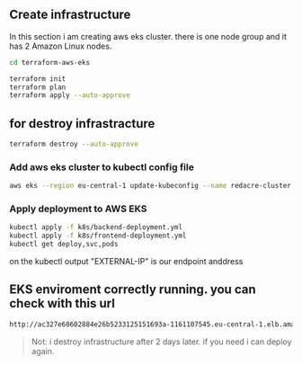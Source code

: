 ## Create infrastructure
In this section i am creating aws eks cluster. there is one node group and it has 2 Amazon Linux nodes.

```sh
cd terraform-aws-eks

terraform init
terraform plan
terraform apply --auto-approve
```

## for destroy infrastracture
```sh
terraform destroy --auto-approve
```

### Add aws eks cluster to kubectl config file
```sh
aws eks --region eu-central-1 update-kubeconfig --name redacre-cluster
```

### Apply deployment to AWS EKS
```sh
kubectl apply -f k8s/backend-deployment.yml
kubectl apply -f k8s/frontend-deployment.yml
kubectl get deploy,svc,pods
```
on the kubectl output "EXTERNAL-IP" is our endpoint anddress

## EKS enviroment correctly running. you can check with this url
```sh
http://ac327e60602884e26b5233125151693a-1161107545.eu-central-1.elb.amazonaws.com/
```
> Not: i destroy infrastructure after 2 days later. if you need i can deploy again.